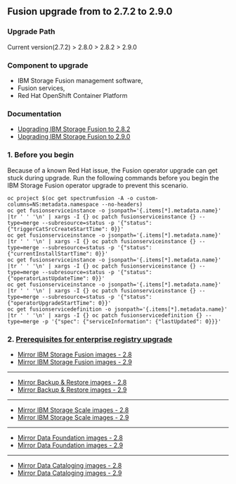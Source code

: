 ## Fusion upgrade from to 2.7.2 to 2.9.0

### Upgrade Path
Current version(2.7.2) > 2.8.0 > 2.8.2 > 2.9.0

### Component to upgrade
- IBM Storage Fusion management software,
- Fusion services,
- Red Hat OpenShift Container Platform

### Documentation
- [Upgrading IBM Storage Fusion to 2.8.2](https://www.ibm.com/docs/en/fusion-software/2.8.x?topic=upgrading-storage-fusion)
- [Upgrading IBM Storage Fusion to 2.9.0](https://www.ibm.com/docs/en/fusion-software/2.9.x?topic=upgrading-fusion-its-components)

### 1. Before you begin
Because of a known Red Hat issue, the Fusion operator upgrade can get stuck during upgrade. Run the following commands before you begin the IBM Storage Fusion operator upgrade to prevent this scenario.
```
oc project $(oc get spectrumfusion -A -o custom-columns=NS:metadata.namespace --no-headers)
oc get fusionserviceinstance -o jsonpath='{.items[*].metadata.name}' |tr ' ' '\n' | xargs -I {} oc patch fusionserviceinstance {} --type=merge --subresource=status -p '{"status": {"triggerCatSrcCreateStartTime": 0}}'
oc get fusionserviceinstance -o jsonpath='{.items[*].metadata.name}' |tr ' ' '\n' | xargs -I {} oc patch fusionserviceinstance {} --type=merge --subresource=status -p '{"status": {"currentInstallStartTime": 0}}'
oc get fusionserviceinstance -o jsonpath='{.items[*].metadata.name}' |tr ' ' '\n' | xargs -I {} oc patch fusionserviceinstance {} --type=merge --subresource=status -p '{"status": {"operatorLastUpdateTime": 0}}'
oc get fusionserviceinstance -o jsonpath='{.items[*].metadata.name}' |tr ' ' '\n' | xargs -I {} oc patch fusionserviceinstance {} --type=merge --subresource=status -p '{"status": {"operatorUpgradeStartTime": 0}}'
oc get fusionservicedefinition -o jsonpath='{.items[*].metadata.name}' |tr ' ' '\n' | xargs -I {} oc patch fusionservicedefinition {} --type=merge -p '{"spec": {"serviceInformation": {"lastUpdated": 0}}}'
```

### 2. [Prerequisites for enterprise registry upgrade](https://www.ibm.com/docs/en/fusion-software/2.8.x?topic=fusion-prerequisites-enterprise-registry-upgrade)
- [Mirror IBM Storage Fusion images - 2.8](https://www.ibm.com/docs/en/fusion-software/2.8.x?topic=registry-mirroring-storage-fusion-images)
- [Mirror IBM Storage Fusion images - 2.9](https://www.ibm.com/docs/en/fusion-software/2.9.x?topic=images-mirroring-fusion)
------------------
- [Mirror Backup & Restore images - 2.8](https://www.ibm.com/docs/en/fusion-software/2.8.x?topic=registry-mirroring-backup-restore-images)
- [Mirror Backup & Restore images - 2.9](https://www.ibm.com/docs/en/fusion-software/2.9.x?topic=images-mirroring-backup-restore)
------------------
- [Mirror IBM Storage Scale images - 2.8](https://www.ibm.com/docs/en/fusion-software/2.8.x?topic=registry-mirroring-storage-scale-images)
- [Mirror IBM Storage Scale images - 2.9](https://www.ibm.com/docs/en/fusion-software/2.9.x?topic=images-mirroring-storage-scale)
------------------
- [Mirror Data Foundation images - 2.8](https://www.ibm.com/docs/en/fusion-software/2.8.x?topic=myier-mirroring-data-foundation-images-deployed-openshift-container-platform-414-higher-using-imagedigestmirrorset)
- [Mirror Data Foundation images - 2.9](https://www.ibm.com/docs/en/fusion-software/2.9.x?topic=mii-mirroring-data-foundation-images-deployed-openshift-container-platform-414-higher-using-imagedigestmirrorset)
------------------
- [Mirror Data Cataloging images - 2.8](https://www.ibm.com/docs/en/fusion-software/2.8.x?topic=registry-mirroring-data-cataloging-images)
- [Mirror Data Cataloging images - 2.9](https://www.ibm.com/docs/en/fusion-software/2.9.x?topic=images-mirroring-data-cataloging)
  

